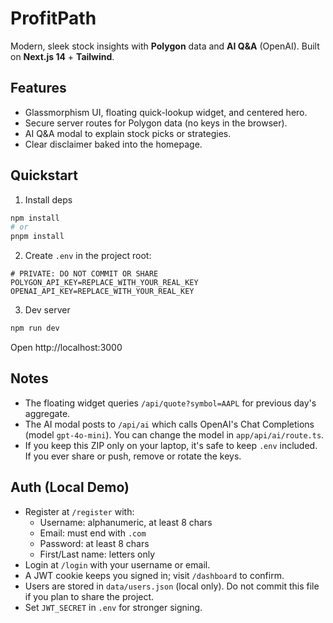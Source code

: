 # ProfitPath

Modern, sleek stock insights with **Polygon** data and **AI Q&A** (OpenAI). Built on **Next.js 14** + **Tailwind**.

## Features
- Glassmorphism UI, floating quick-lookup widget, and centered hero.
- Secure server routes for Polygon data (no keys in the browser).
- AI Q&A modal to explain stock picks or strategies.
- Clear disclaimer baked into the homepage.

## Quickstart

1) Install deps
```bash
npm install
# or
pnpm install
```

2) Create `.env` in the project root:
```
# PRIVATE: DO NOT COMMIT OR SHARE
POLYGON_API_KEY=REPLACE_WITH_YOUR_REAL_KEY
OPENAI_API_KEY=REPLACE_WITH_YOUR_REAL_KEY
```

3) Dev server
```bash
npm run dev
```

Open http://localhost:3000

## Notes
- The floating widget queries `/api/quote?symbol=AAPL` for previous day's aggregate.
- The AI modal posts to `/api/ai` which calls OpenAI's Chat Completions (model `gpt-4o-mini`). You can change the model in `app/api/ai/route.ts`.
- If you keep this ZIP only on your laptop, it's safe to keep `.env` included. If you ever share or push, remove or rotate the keys.

## Auth (Local Demo)
- Register at `/register` with:
  - Username: alphanumeric, at least 8 chars
  - Email: must end with `.com`
  - Password: at least 8 chars
  - First/Last name: letters only
- Login at `/login` with your username or email.
- A JWT cookie keeps you signed in; visit `/dashboard` to confirm.
- Users are stored in `data/users.json` (local only). Do not commit this file if you plan to share the project.
- Set `JWT_SECRET` in `.env` for stronger signing.
